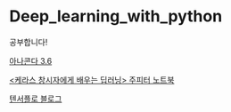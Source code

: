 # Deep_learning_with_python
공부합니다!

[아나콘다 3.6](https://repo.anaconda.com/archive/Anaconda3-5.2.0-Windows-x86_64.exe)

[<케라스 창시자에게 배우는 딥러닝> 주피터 노트북](https://github.com/rickiepark/deep-learning-with-python-notebooks)

[텐서플로 블로그](https://tensorflow.blog/)

